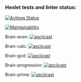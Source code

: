 ### Hexlet tests and linter status:
[![Actions Status](https://github.com/Scarecrow2510/frontend-project-44/workflows/hexlet-check/badge.svg)](https://github.com/Scarecrow2510/frontend-project-44/actions)

[![Maintainability](https://api.codeclimate.com/v1/badges/334dcbaab75754cf9eb0/maintainability)](https://codeclimate.com/github/Scarecrow2510/frontend-project-44/maintainability)

Brain-even:
[![asciicast](https://asciinema.org/a/0wkctZ2Y5KchWX9YkcRFcCNZH.svg)](https://asciinema.org/a/0wkctZ2Y5KchWX9YkcRFcCNZH)

Brain-calc:
[![asciicast](https://asciinema.org/a/BPNEHSoNhkxeP1H3UcFP470RO.svg)](https://asciinema.org/a/BPNEHSoNhkxeP1H3UcFP470RO)

Brain-gcd:
[![asciicast](https://asciinema.org/a/M95VCXBcoln2bq6pW7nvEHYbf.svg)](https://asciinema.org/a/M95VCXBcoln2bq6pW7nvEHYbf)

Brain-progression:
[![asciicast](https://asciinema.org/a/MGcalxsivM5IMIw429Al8L20A.svg)](https://asciinema.org/a/MGcalxsivM5IMIw429Al8L20A)

Brain-prime:
[![asciicast](https://asciinema.org/a/g1b039A2hoAY7Ez8UmAl2aEB1.svg)](https://asciinema.org/a/g1b039A2hoAY7Ez8UmAl2aEB1)
